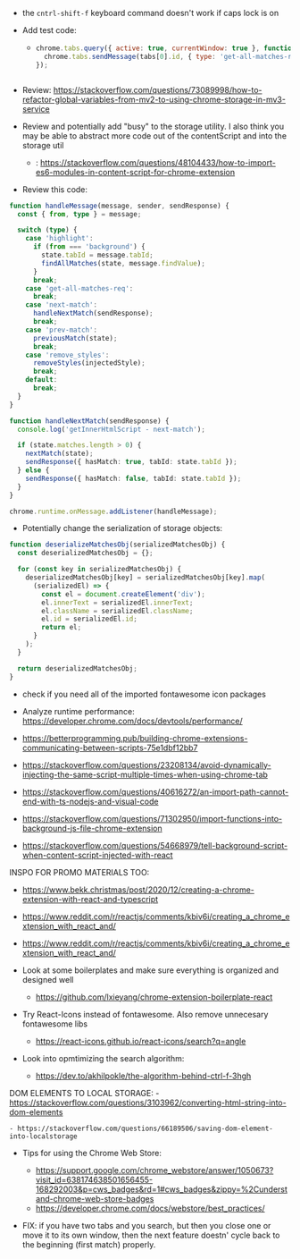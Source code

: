 - the `cntrl-shift-f` keyboard command doesn't work if caps lock is on
- Add test code:
    - ```js
      chrome.tabs.query({ active: true, currentWindow: true }, function (tabs) {
        chrome.tabs.sendMessage(tabs[0].id, { type: 'get-all-matches-req' });
      });
    ```

- Review: https://stackoverflow.com/questions/73089998/how-to-refactor-global-variables-from-mv2-to-using-chrome-storage-in-mv3-service

- Review and potentially add "busy" to the storage utility. I also think you may be able to abstract more code out of the contentScript and into the storage util
    - : https://stackoverflow.com/questions/48104433/how-to-import-es6-modules-in-content-script-for-chrome-extension


- Review this code:
```ts
function handleMessage(message, sender, sendResponse) {
  const { from, type } = message;

  switch (type) {
    case 'highlight':
      if (from === 'background') {
        state.tabId = message.tabId;
        findAllMatches(state, message.findValue);
      }
      break;
    case 'get-all-matches-req':
      break;
    case 'next-match':
      handleNextMatch(sendResponse);
      break;
    case 'prev-match':
      previousMatch(state);
      break;
    case 'remove_styles':
      removeStyles(injectedStyle);
      break;
    default:
      break;
  }
}

function handleNextMatch(sendResponse) {
  console.log('getInnerHtmlScript - next-match');

  if (state.matches.length > 0) {
    nextMatch(state);
    sendResponse({ hasMatch: true, tabId: state.tabId });
  } else {
    sendResponse({ hasMatch: false, tabId: state.tabId });
  }
}

chrome.runtime.onMessage.addListener(handleMessage);
```


- Potentially change the serialization of storage objects:
```ts
function deserializeMatchesObj(serializedMatchesObj) {
  const deserializedMatchesObj = {};

  for (const key in serializedMatchesObj) {
    deserializedMatchesObj[key] = serializedMatchesObj[key].map(
      (serializedEl) => {
        const el = document.createElement('div');
        el.innerText = serializedEl.innerText;
        el.className = serializedEl.className;
        el.id = serializedEl.id;
        return el;
      }
    );
  }

  return deserializedMatchesObj;
}
```

- check if you need all of the imported fontawesome icon packages
- Analyze runtime performance: https://developer.chrome.com/docs/devtools/performance/

- https://betterprogramming.pub/building-chrome-extensions-communicating-between-scripts-75e1dbf12bb7

- https://stackoverflow.com/questions/23208134/avoid-dynamically-injecting-the-same-script-multiple-times-when-using-chrome-tab

- https://stackoverflow.com/questions/40616272/an-import-path-cannot-end-with-ts-nodejs-and-visual-code

- https://stackoverflow.com/questions/71302950/import-functions-into-background-js-file-chrome-extension

- https://stackoverflow.com/questions/54668979/tell-background-script-when-content-script-injected-with-react

INSPO FOR PROMO MATERIALS TOO:
- https://www.bekk.christmas/post/2020/12/creating-a-chrome-extension-with-react-and-typescript

- https://www.reddit.com/r/reactjs/comments/kbiv6i/creating_a_chrome_extension_with_react_and/

- https://www.reddit.com/r/reactjs/comments/kbiv6i/creating_a_chrome_extension_with_react_and/

- Look at some boilerplates and make sure everything is organized and designed well
    - https://github.com/lxieyang/chrome-extension-boilerplate-react

- Try React-Icons instead of fontawesome. Also remove unnecesary fontawesome libs
    - https://react-icons.github.io/react-icons/search?q=angle

- Look into opmtimizing the search algorithm:
    - https://dev.to/akhilpokle/the-algorithm-behind-ctrl-f-3hgh


DOM ELEMENTS TO LOCAL STORAGE:
    - https://stackoverflow.com/questions/3103962/converting-html-string-into-dom-elements

    - https://stackoverflow.com/questions/66189506/saving-dom-element-into-localstorage


- Tips for using the Chrome Web Store:
    - https://support.google.com/chrome_webstore/answer/1050673?visit_id=638174638501656455-168292003&p=cws_badges&rd=1#cws_badges&zippy=%2Cunderstand-chrome-web-store-badges
    - https://developer.chrome.com/docs/webstore/best_practices/


- FIX: if you have two tabs and you search, but then you close one or move it to its own window, then the next feature doestn' cycle back to the beginning (first match) properly.
